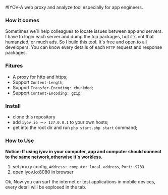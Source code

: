 #IYOV-A web proxy and analyze tool especially for app engineers.

### How it comes
Sometimes we\`ll help colleagues to locate issues between app and servers. I have to login each server and dump the tcp packages, 
but it\`s not that humanzied, or much ads. So I build this tool. It\`s free and open to all developers. You can know every details 
of each `HTTP` request and response packages.


### Fitures
* A proxy for http and https;
* Support `Content-Length`;
* Support `Transfer-Encoding: chunkded`;
* Support `Content-Encoding: gzip`;



### Install
* clone this repository
* add `iyov.io ＝> 127.0.0.1` to your own hosts;
* get into the root dir and run `php start.php start` command;

### How to Use
**Notice: If using iyov in your computer, app and computer should connect to the same network,otherwise it\`s workless.**

1. set proxy config, `Address: computer local address`, `Port: 9733`
2. open iyov.io:8080 in browser

Ok, Now you can surf the internet or test applications in mobile devices, every detail will be explosed in the tab.